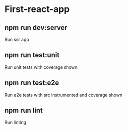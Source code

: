 # First-react-app

## npm run dev:server
Run ssr app

## npm run test:unit
Run unit tests with coverage shown

## npm run test:e2e
Run e2e tests with src instrumented and coverage shown

## npm run lint
Run linting